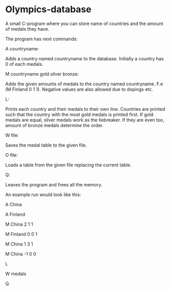 # Olympics-database
A small C-program where you can store name of countries and the amount of medals they have.

The program has next commands:

A countryname:

Adds a country named countryname to the database. Initially a country has 0 of each medals.

M countryname gold silver bronze:

Adds the given amounts of medals to the country named countryname. F.e (M Finland 0 1 1). Negative values are also allowed due to dopings etc.

L:

Prints each country and their medals to their own line. Countries are printed such that the country with the most gold medals is printed first.
If gold medals are equal, silver medals work as the tiebreaker. If they are even too, amount of bronze medals determine the order.

W file:

Saves the medal table to the given file.

O file:

Loads a table from the given file replacing the current table.

Q:

Leaves the program and frees all the memory.

An example run would look like this:

A China

A Finland

M China 2 1 1

M Finland 0 0 1

M China 1 3 1

M China -1 0 0

L

W medals

Q.
